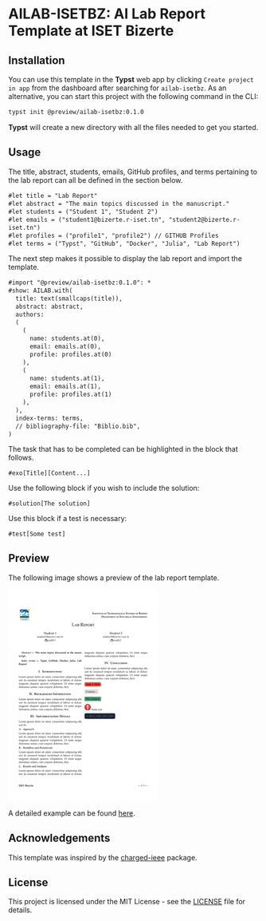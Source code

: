 # AILAB-ISETBZ: AI Lab Report Template at ISET Bizerte

## Installation
You can use this template in the **Typst** web app by clicking `Create project in app` from the dashboard after searching for `ailab-isetbz`. As an alternative, you can start this project with the following command in the CLI:
```bash
typst init @preview/ailab-isetbz:0.1.0
```
**Typst** will create a new directory with all the files needed to get you started.

## Usage
The title, abstract, students, emails, GitHub profiles, and terms pertaining to the lab report can all be defined in the section below.
```typst
#let title = "Lab Report"
#let abstract = "The main topics discussed in the manuscript."
#let students = ("Student 1", "Student 2")
#let emails = ("student1@bizerte.r-iset.tn", "student2@bizerte.r-iset.tn")
#let profiles = ("profile1", "profile2") // GITHUB Profiles
#let terms = ("Typst", "GitHub", "Docker", "Julia", "Lab Report")
```
The next step makes it possible to display the lab report and import the template.
```typst
#import "@preview/ailab-isetbz:0.1.0": *
#show: AILAB.with(
  title: text(smallcaps(title)),
  abstract: abstract,
  authors: 
  (
    (
      name: students.at(0),
      email: emails.at(0),
      profile: profiles.at(0)
    ),
    (
      name: students.at(1),
      email: emails.at(1),
      profile: profiles.at(1)
    ),
  ),
  index-terms: terms,
  // bibliography-file: "Biblio.bib",
)
```
The task that has to be completed can be highlighted in the block that follows.
```typst
#exo[Title][Content...]
```
Use the following block if you wish to include the solution:
```typst
#solution[The solution]
```
Use this block if a test is necessary:
```typst
#test[Some test]
```

## Preview
The following image shows a preview of the lab report template.

<img src="thumbnail.png" width="300">

A detailed example can be found [here](https://github.com/a-mhamdi/ailab-isetbz/tree/main/example).

## Acknowledgements
This template was inspired by the [charged-ieee](https://github.com/typst/packages/tree/main/packages/preview/charged-ieee) package.

## License
This project is licensed under the MIT License - see the [LICENSE](LICENSE) file for details.
